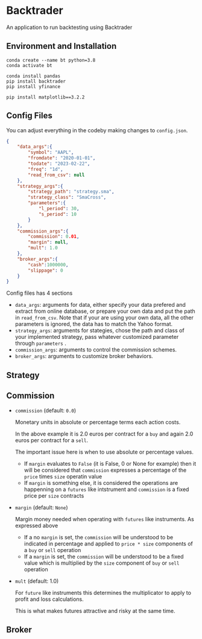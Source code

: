 # Backtrader

An application to run backtesting using Backtrader



## Environment and Installation

```
conda create --name bt python=3.8
conda activate bt

conda install pandas 
pip install backtrader
pip install yfinance

pip install matplotlib==3.2.2
```



## Config Files

You can adjust everything in the codeby making changes to `config.json`.

```json
{
    "data_args":{
        "symbol": "AAPL",
        "fromdate": "2020-01-01",
        "todate": "2023-02-22",
        "freq": "1d",
        "read_from_csv": null
    },
    "strategy_args":{
        "strategy_path": "strategy.sma",
        "strategy_class": "SmaCross",
        "parameters":{
            "l_period": 30,
            "s_period": 10
        }
    },
    "commission_args":{
        "commission": 0.01,
        "margin": null,
        "mult": 1.0
    },
    "broker_args":{
        "cash":1000000,
        "slippage": 0
    }
}
```

Config files has 4 sections

-  `data_args`: arguments for data, either specify your data prefered and extract from online database, or prepare your own data and put the path in `read_from_csv`. Note that if your are using your own data, all the other parameters is ignored, the data has to match the Yahoo format.
- `strategy_args`: arguments for stategies, chose the path and class of your implemented strategy, pass whatever customized parameter through `parameters` .
- `commission_args`: arguments to control the commission schemes.
- `broker_args`: arguments to customize broker behaviors.

## Strategy



## Commission 

- `commission` (default: `0.0`)

  Monetary units in absolute or percentage terms each action costs.

  In the above example it is 2.0 euros per contract for a `buy` and again 2.0 euros per contract for a `sell`.

  The important issue here is when to use absolute or percentage values.

  - If `margin` evaluates to `False` (it is False, 0 or None for example) then it will be considered that `commission` expresses a percentage of the `price` times `size` operatin value
  - If `margin` is something else, it is considered the operations are happenning on a `futures` like intstrument and `commission` is a fixed price per `size` contracts

- `margin` (default: `None`)

  Margin money needed when operating with `futures` like instruments. As expressed above

  - If a no `margin` is set, the `commission` will be understood to be indicated in percentage and applied to `price * size` components of a `buy` or `sell` operation
  - If a `margin` is set, the `commission` will be understood to be a fixed value which is multiplied by the `size` component of `buy` or `sell` operation

- `mult` (default: 1.0)

  For `future` like instruments this determines the multiplicator to apply to profit and loss calculations.

  This is what makes futures attractive and risky at the same time.

## Broker

